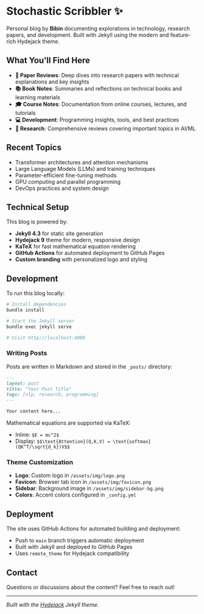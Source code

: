 # Stochastic Scribbler ✨

Personal blog by **Bibin** documenting explorations in technology, research papers, and development. Built with Jekyll using the modern and feature-rich Hydejack theme.

## What You'll Find Here

- **📄 Paper Reviews**: Deep dives into research papers with technical explanations and key insights
- **📚 Book Notes**: Summaries and reflections on technical books and learning materials
- **🎓 Course Notes**: Documentation from online courses, lectures, and tutorials
- **💻 Development**: Programming insights, tools, and best practices
- **🧠 Research**: Comprehensive reviews covering important topics in AI/ML

## Recent Topics

- Transformer architectures and attention mechanisms
- Large Language Models (LLMs) and training techniques
- Parameter-efficient fine-tuning methods
- GPU computing and parallel programming
- DevOps practices and system design

## Technical Setup

This blog is powered by:
- **Jekyll 4.3** for static site generation
- **Hydejack 9** theme for modern, responsive design
- **KaTeX** for fast mathematical equation rendering
- **GitHub Actions** for automated deployment to GitHub Pages
- **Custom branding** with personalized logo and styling


## Development

To run this blog locally:

```bash
# Install dependencies
bundle install

# Start the Jekyll server
bundle exec jekyll serve

# Visit http://localhost:4000
```

### Writing Posts

Posts are written in Markdown and stored in the `_posts/` directory:

```markdown
---
layout: post
title: "Your Post Title"
tags: [nlp, research, programming]
---

Your content here...
```

Mathematical equations are supported via KaTeX:
- Inline: `$E = mc^2$`
- Display: `$$\text{Attention}(Q,K,V) = \text{softmax}(QK^T/\sqrt{d_k})V$$`

### Theme Customization

- **Logo**: Custom logo in `/assets/img/logo.png`
- **Favicon**: Browser tab icon in `/assets/img/favicon.png`
- **Sidebar**: Background image in `/assets/img/sidebar-bg.png`
- **Colors**: Accent colors configured in `_config.yml`

## Deployment

The site uses GitHub Actions for automated building and deployment:
- Push to `main` branch triggers automatic deployment
- Built with Jekyll and deployed to GitHub Pages
- Uses `remote_theme` for Hydejack compatibility

## Contact

Questions or discussions about the content? Feel free to reach out!

---

*Built with the [Hydejack](https://hydejack.com/) Jekyll theme.*
